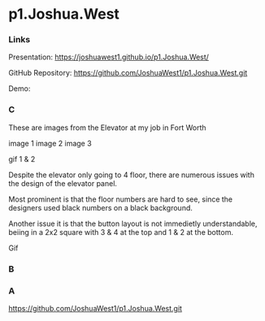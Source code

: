 # p1.Joshua.West
### Links

Presentation: https://joshuawest1.github.io/p1.Joshua.West/

GitHub Repository: https://github.com/JoshuaWest1/p1.Joshua.West.git

Demo:


### C

These are images from the Elevator at my job in Fort Worth

image 1
image 2
image 3

gif 1 & 2

Despite the elevator only going to 4 floor, there are numerous issues with the design of the elevator panel.

Most prominent is that the floor numbers are hard to see, since the designers used black numbers on a black background.

Another issue it is that the button layout is not immedietly understandable, beiing in a 2x2 square with 3 & 4 at the top and 1 & 2 at the bottom.


Gif
### B
### A



https://github.com/JoshuaWest1/p1.Joshua.West.git
